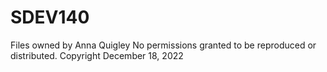 # SDEV140
Files owned by Anna Quigley
No permissions granted to be reproduced or distributed. 
Copyright December 18, 2022
